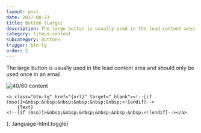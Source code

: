 ```yaml
---
layout: post
date: 2017-08-23
title: Button (Large)
description: The large button is usually used in the lead content area and should only be used once in an email.
category: litmus-content
subcategory: Buttons
trigger: btn-lg
order: 2
---
```


The large button is usually used in the lead content area and should only be used once in an email.

![40/60 content]({{site.image_path}}/{{page.category}}/button-lg.jpg)

~~~
<a class="btn-lg" href="{url}" target="_blank"><!--[if (mso)]>&nbsp;&nbsp;&nbsp;&nbsp;&nbsp;&nbsp;<![endif]-->
    {Text}
<!--[if (mso)]>&nbsp;&nbsp;&nbsp;&nbsp;&nbsp;&nbsp;<![endif]--></a>

~~~
{: .language-html.toggle}
